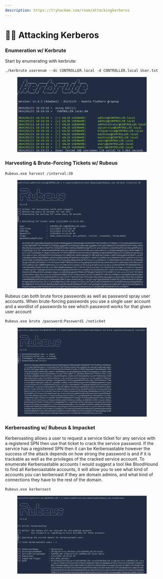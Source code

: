 ```yaml
---
description: https://tryhackme.com/room/attackingkerberos
---
```


# 🐕‍🦺 Attacking Kerberos

### Enumeration w/ Kerbrute

Start by enumerating with kerbrute:

```
./kerbrute userenum --dc CONTROLLER.local -d CONTROLLER.local User.txt
```

<figure><img src="../../.gitbook/assets/image (1) (1) (1) (1) (1) (1) (1) (1) (1) (1) (1) (1) (1) (1) (1) (1) (1) (1) (1) (1) (1) (1) (1) (1) (1) (1) (1) (1) (1) (1) (1) (1) (1) (1) (1) (1) (1) (1) (1) (1) (1) (1) (1) (1) (1) (1) (1) (1) (1) (1) (1) (1) (1) (1) (1) (1) (1) (1) (1) (1)  (31).png" alt=""><figcaption></figcaption></figure>

### Harvesting & Brute-Forcing Tickets w/ Rubeus

```
Rubeus.exe harvest /interval:30
```

<figure><img src="../../.gitbook/assets/image (2) (1) (1) (1) (1) (1) (1) (1) (1) (1) (1) (1) (1) (1) (1) (1) (1) (1) (1) (1) (1) (1) (1) (1) (1) (1) (1) (1) (1) (1) (1) (1) (1) (1) (1) (1) (1) (1) (1) (1) (1) (1) (1) (1) (1) (1) (1) (1) (1) (1) (1) (1) (1) (1) (1) (1) (1) (1) (1) (1)  (16).png" alt=""><figcaption></figcaption></figure>

Rubeus can both brute force passwords as well as password spray user accounts. When brute-forcing passwords you use a single user account and a wordlist of passwords to see which password works for that given user account

```
Rubeus.exe brute /password:Password1 /noticket
```

<figure><img src="../../.gitbook/assets/image (3) (1) (1) (1) (1) (1) (1) (1) (1) (1) (1) (1) (1) (1) (1) (1) (1) (1) (1) (1) (1) (1) (1) (1) (1) (1) (1) (1) (1) (1) (1) (1) (1) (1) (1) (1) (1) (1) (1) (1) (1) (1) (1) (1) (1) (1) (1) (1) (1) (1) (1) (1) (1) (1) (1) (1) (1) (1) (1) (1)   (5).png" alt=""><figcaption></figcaption></figure>

### Kerberoasting w/ Rubeus & Impacket

Kerberoasting allows a user to request a service ticket for any service with a registered SPN then use that ticket to crack the service password. If the service has a registered SPN then it can be Kerberoastable however the success of the attack depends on how strong the password is and if it is trackable as well as the privileges of the cracked service account. To enumerate Kerberoastable accounts I would suggest a tool like BloodHound to find all Kerberoastable accounts, it will allow you to see what kind of accounts you can kerberoast if they are domain admins, and what kind of connections they have to the rest of the domain.

```
Rubeus.exe kerberoast
```

<figure><img src="../../.gitbook/assets/image (7) (1) (1) (1) (1) (1) (1) (1) (1) (1) (1) (1) (1) (1) (1) (1) (1) (1) (1) (1) (1) (1) (1) (1) (1) (1) (1) (1) (1) (1) (1) (1) (1) (1) (1) (1) (1) (1) (1) (1) (1) (1) (1) (1) (1) (1) (1) (1) (1) (1) (1) (1).png" alt=""><figcaption></figcaption></figure>

